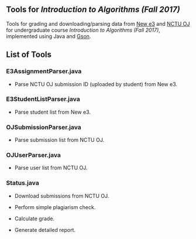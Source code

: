 ## Tools for *Introduction to Algorithms (Fall 2017)*
Tools for grading and downloading/parsing data from [New e3](https://e3new.nctu.edu.tw/) and [NCTU OJ](https://oj.nctu.edu.tw/) for undergraduate course *Introduction to Algorithms (Fall 2017)*, implemented using Java and [Gson](https://github.com/google/gson).

## List of Tools
### E3AssignmentParser.java
- Parse NCTU OJ submission ID (uploaded by student) from New e3.

### E3StudentListParser.java
- Parse student list from New e3.

### OJSubmissionParser.java
- Parse submission list from NCTU OJ.

### OJUserParser.java
- Parse user list from NCTU OJ.

### Status.java
- Download submissions from NCTU OJ.

- Perform simple plagiarism check.

- Calculate grade.

- Generate detailed report.
